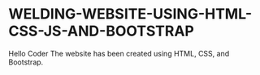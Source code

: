 # WELDING-WEBSITE-USING-HTML-CSS-JS-AND-BOOTSTRAP
Hello Coder The website has been created using HTML, CSS, and Bootstrap.
